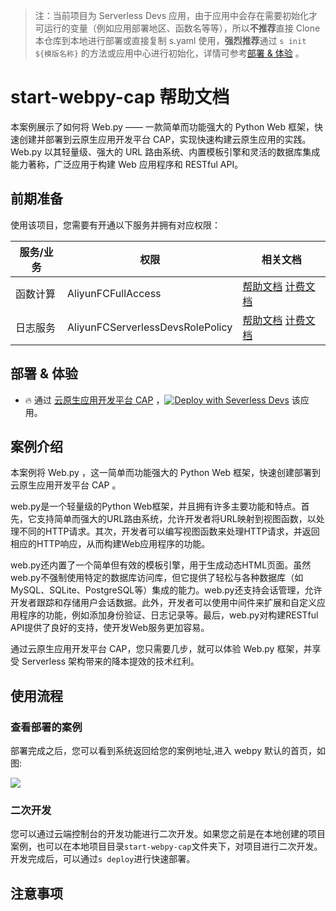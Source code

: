 
> 注：当前项目为 Serverless Devs 应用，由于应用中会存在需要初始化才可运行的变量（例如应用部署地区、函数名等等），所以**不推荐**直接 Clone 本仓库到本地进行部署或直接复制 s.yaml 使用，**强烈推荐**通过 `s init ${模版名称}` 的方法或应用中心进行初始化，详情可参考[部署 & 体验](#部署--体验) 。

# start-webpy-cap 帮助文档

<description>

本案例展示了如何将 Web.py —— 一款简单而功能强大的 Python Web 框架，快速创建并部署到云原生应用开发平台 CAP，实现快速构建云原生应用的实践。Web.py 以其轻量级、强大的 URL 路由系统、内置模板引擎和灵活的数据库集成能力著称，广泛应用于构建 Web 应用程序和 RESTful API。

</description>


## 前期准备

使用该项目，您需要有开通以下服务并拥有对应权限：

<service>



| 服务/业务 |  权限  | 相关文档 |
| --- |  --- | --- |
| 函数计算 |  AliyunFCFullAccess | [帮助文档](https://help.aliyun.com/product/2508973.html) [计费文档](https://help.aliyun.com/document_detail/2512928.html) |
| 日志服务 |  AliyunFCServerlessDevsRolePolicy | [帮助文档](https://help.aliyun.com/zh/sls) [计费文档](https://help.aliyun.com/zh/sls/product-overview/billing) |

</service>

<remark>



</remark>

<disclaimers>



</disclaimers>

## 部署 & 体验

<appcenter>
   
- :fire: 通过 [云原生应用开发平台 CAP](https://devs.console.aliyun.com/applications/create?template=start-webpy-cap) ，[![Deploy with Severless Devs](https://img.alicdn.com/imgextra/i1/O1CN01w5RFbX1v45s8TIXPz_!!6000000006118-55-tps-95-28.svg)](https://devs.console.aliyun.com/applications/create?template=start-webpy-cap) 该应用。
   
</appcenter>
<deploy>
    
   
</deploy>

## 案例介绍

<appdetail id="flushContent">

本案例将 Web.py ，这一简单而功能强大的 Python Web 框架，快速创建部署到云原生应用开发平台 CAP 。

web.py是一个轻量级的Python Web框架，并且拥有许多主要功能和特点。首先，它支持简单而强大的URL路由系统，允许开发者将URL映射到视图函数，以处理不同的HTTP请求。其次，开发者可以编写视图函数来处理HTTP请求，并返回相应的HTTP响应，从而构建Web应用程序的功能。

web.py还内置了一个简单但有效的模板引擎，用于生成动态HTML页面。虽然web.py不强制使用特定的数据库访问库，但它提供了轻松与各种数据库（如MySQL、SQLite、PostgreSQL等）集成的能力。web.py还支持会话管理，允许开发者跟踪和存储用户会话数据。此外，开发者可以使用中间件来扩展和自定义应用程序的功能，例如添加身份验证、日志记录等。最后，web.py对构建RESTful API提供了良好的支持，使开发Web服务更加容易。

通过云原生应用开发平台 CAP，您只需要几步，就可以体验 Web.py 框架，并享受 Serverless 架构带来的降本提效的技术红利。

</appdetail>

## 使用流程

<usedetail id="flushContent">

### 查看部署的案例

部署完成之后，您可以看到系统返回给您的案例地址,进入 webpy 默认的首页，如图:

![](https://img.alicdn.com/imgextra/i2/O1CN01oQDlE01HlzOa7INYR_!!6000000000799-0-tps-1282-960.jpg)


### 二次开发

您可以通过云端控制台的开发功能进行二次开发。如果您之前是在本地创建的项目案例，也可以在本地项目目录`start-webpy-cap`文件夹下，对项目进行二次开发。开发完成后，可以通过`s deploy`进行快速部署。

</usedetail>

## 注意事项

<matters id="flushContent">
</matters>
